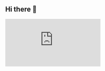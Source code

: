 ## Hi there 👋

<iframe src="https://tryhackme.com/api/v2/badges/public-profile?userPublicId=1215659" style='border:none;'></iframe>

<!--
**LauraMamian/LauraMamian** is a ✨ _special_ ✨ repository because its `README.md` (this file) appears on your GitHub profile.

Here are some ideas to get you started:

- 🔭 I’m currently working on ...
- 🌱 I’m currently learning ...
- 👯 I’m looking to collaborate on ...
- 🤔 I’m looking for help with ...
- 💬 Ask me about ...
- 📫 How to reach me: ...
- 😄 Pronouns: ...
- ⚡ Fun fact: ...
-->
